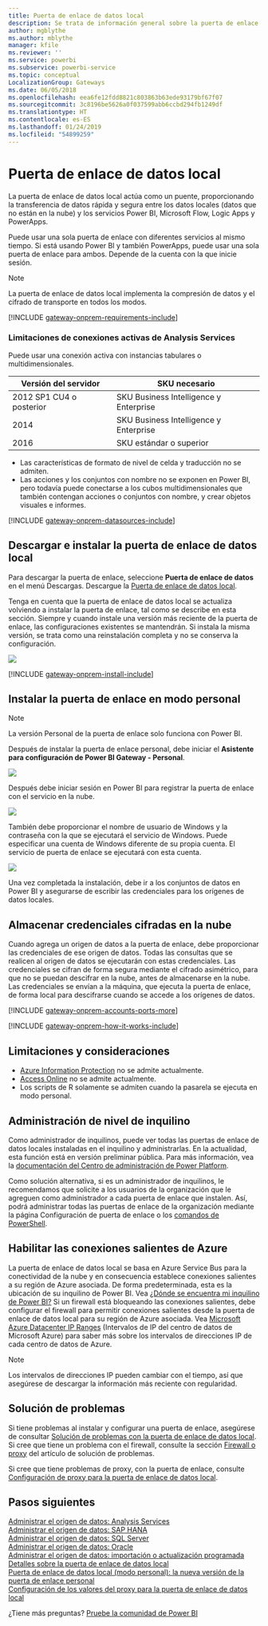 ```yaml
---
title: Puerta de enlace de datos local
description: Se trata de información general sobre la puerta de enlace de datos local para Power BI. Puede usar esta puerta de enlace para trabajar con orígenes de datos DirectQuery. También puede usar esta puerta de enlace para actualizar conjuntos de datos en la nube con datos locales.
author: mgblythe
ms.author: mblythe
manager: kfile
ms.reviewer: ''
ms.service: powerbi
ms.subservice: powerbi-service
ms.topic: conceptual
LocalizationGroup: Gateways
ms.date: 06/05/2018
ms.openlocfilehash: eea6fe12fdd8821c803863b63ede93179bf67f07
ms.sourcegitcommit: 3c8196be5626a0f037599abb6ccbd294fb1249df
ms.translationtype: HT
ms.contentlocale: es-ES
ms.lasthandoff: 01/24/2019
ms.locfileid: "54899259"
---
```

# <a name="on-premises-data-gateway"></a>Puerta de enlace de datos local

La puerta de enlace de datos local actúa como un puente, proporcionando la transferencia de datos rápida y segura entre los datos locales (datos que no están en la nube) y los servicios Power BI, Microsoft Flow, Logic Apps y PowerApps.

Puede usar una sola puerta de enlace con diferentes servicios al mismo tiempo. Si está usando Power BI y también PowerApps, puede usar una sola puerta de enlace para ambos. Depende de la cuenta con la que inicie sesión.

> [!NOTE]
> La puerta de enlace de datos local implementa la compresión de datos y el cifrado de transporte en todos los modos.

<!-- Shared Requirements Include -->
[!INCLUDE [gateway-onprem-requirements-include](./includes/gateway-onprem-requirements-include.md)]

### <a name="limitations-of-analysis-services-live-connections"></a>Limitaciones de conexiones activas de Analysis Services

Puede usar una conexión activa con instancias tabulares o multidimensionales.

| **Versión del servidor** | **SKU necesario** |
| --- | --- |
| 2012 SP1 CU4 o posterior |SKU Business Intelligence y Enterprise |
| 2014 |SKU Business Intelligence y Enterprise |
| 2016 |SKU estándar o superior |

* Las características de formato de nivel de celda y traducción no se admiten.
* Las acciones y los conjuntos con nombre no se exponen en Power BI, pero todavía puede conectarse a los cubos multidimensionales que también contengan acciones o conjuntos con nombre, y crear objetos visuales e informes.

<!-- Shared Install steps Include -->
[!INCLUDE [gateway-onprem-datasources-include](./includes/gateway-onprem-datasources-include.md)]

## <a name="download-and-install-the-on-premises-data-gateway"></a>Descargar e instalar la puerta de enlace de datos local

Para descargar la puerta de enlace, seleccione **Puerta de enlace de datos** en el menú Descargas. Descargue la [Puerta de enlace de datos local](http://go.microsoft.com/fwlink/?LinkID=820925).

Tenga en cuenta que la puerta de enlace de datos local se actualiza volviendo a instalar la puerta de enlace, tal como se describe en esta sección. Siempre y cuando instale una versión más reciente de la puerta de enlace, las configuraciones existentes se mantendrán. Si instala la misma versión, se trata como una reinstalación completa y no se conserva la configuración.

![](media/service-gateway-onprem/powerbi-download-data-gateway.png)

<!-- Shared Install steps Include -->
[!INCLUDE [gateway-onprem-install-include](./includes/gateway-onprem-install-include.md)]

## <a name="install-the-gateway-in-personal-mode"></a>Instalar la puerta de enlace en modo personal

> [!NOTE]
> La versión Personal de la puerta de enlace solo funciona con Power BI.

Después de instalar la puerta de enlace personal, debe iniciar el **Asistente para configuración de Power BI Gateway - Personal**.

![](media/service-gateway-onprem/personal-gateway-launch-configuration.png)

Después debe iniciar sesión en Power BI para registrar la puerta de enlace con el servicio en la nube.

![](media/service-gateway-onprem/personal-gateway-signin.png)

También debe proporcionar el nombre de usuario de Windows y la contraseña con la que se ejecutará el servicio de Windows. Puede especificar una cuenta de Windows diferente de su propia cuenta. El servicio de puerta de enlace se ejecutará con esta cuenta.

![](media/service-gateway-onprem/personal-gateway-windows-service.png)

Una vez completada la instalación, debe ir a los conjuntos de datos en Power BI y asegurarse de escribir las credenciales para los orígenes de datos locales.

<a name="credentials"></a>

## <a name="storing-encrypted-credentials-in-the-cloud"></a>Almacenar credenciales cifradas en la nube

Cuando agrega un origen de datos a la puerta de enlace, debe proporcionar las credenciales de ese origen de datos. Todas las consultas que se realicen al origen de datos se ejecutarán con estas credenciales. Las credenciales se cifran de forma segura mediante el cifrado asimétrico, para que no se puedan descifrar en la nube, antes de almacenarse en la nube. Las credenciales se envían a la máquina, que ejecuta la puerta de enlace, de forma local para descifrarse cuando se accede a los orígenes de datos.

<!-- Account and Port information -->
[!INCLUDE [gateway-onprem-accounts-ports-more](./includes/gateway-onprem-accounts-ports-more.md)]

<!-- How the gateway works -->
[!INCLUDE [gateway-onprem-how-it-works-include](./includes/gateway-onprem-how-it-works-include.md)]

## <a name="limitations-and-considerations"></a>Limitaciones y consideraciones

* [Azure Information Protection](https://docs.microsoft.com/microsoft-365/enterprise/protect-files-with-aip
) no se admite actualmente.
* [Access Online](https://products.office.com/en-us/access) no se admite actualmente.
* Los scripts de R solamente se admiten cuando la pasarela se ejecuta en modo personal.

## <a name="tenant-level-administration"></a>Administración de nivel de inquilino

Como administrador de inquilinos, puede ver todas las puertas de enlace de datos locales instaladas en el inquilino y administrarlas. En la actualidad, esta función está en versión preliminar pública. Para más información, vea la [documentación del Centro de administración de Power Platform](/power-platform/admin/onpremises-data-gateway-management).

Como solución alternativa, si es un administrador de inquilinos, le recomendamos que solicite a los usuarios de la organización que le agreguen como administrador a cada puerta de enlace que instalen. Así, podrá administrar todas las puertas de enlace de la organización mediante la página Configuración de puerta de enlace o los [comandos de PowerShell](service-gateway-high-availability-clusters.md#powershell-support-for-gateway-clusters). 

## <a name="enabling-outbound-azure-connections"></a>Habilitar las conexiones salientes de Azure

La puerta de enlace de datos local se basa en Azure Service Bus para la conectividad de la nube y en consecuencia establece conexiones salientes a su región de Azure asociada. De forma predeterminada, esta es la ubicación de su inquilino de Power BI. Vea [¿Dónde se encuentra mi inquilino de Power BI?](https://powerbi.microsoft.com/en-us/documentation/powerbi-admin-where-is-my-tenant-located/)
Si un firewall está bloqueando las conexiones salientes, debe configurar el firewall para permitir conexiones salientes desde la puerta de enlace de datos local para su región de Azure asociada. Vea [Microsoft Azure Datacenter IP Ranges](https://www.microsoft.com/download/details.aspx?id=41653) (Intervalos de IP del centro de datos de Microsoft Azure) para saber más sobre los intervalos de direcciones IP de cada centro de datos de Azure.
> [!NOTE]
> Los intervalos de direcciones IP pueden cambiar con el tiempo, así que asegúrese de descargar la información más reciente con regularidad. 

## <a name="troubleshooting"></a>Solución de problemas

Si tiene problemas al instalar y configurar una puerta de enlace, asegúrese de consultar [Solución de problemas con la puerta de enlace de datos local](service-gateway-onprem-tshoot.md). Si cree que tiene un problema con el firewall, consulte la sección [Firewall o proxy](service-gateway-onprem-tshoot.md#firewall-or-proxy) del artículo de solución de problemas.

Si cree que tiene problemas de proxy, con la puerta de enlace, consulte [Configuración de proxy para la puerta de enlace de datos local](service-gateway-proxy.md).

## <a name="next-steps"></a>Pasos siguientes

[Administrar el origen de datos: Analysis Services](service-gateway-enterprise-manage-ssas.md)  
[Administrar el origen de datos: SAP HANA](service-gateway-enterprise-manage-sap.md)  
[Administrar el origen de datos: SQL Server](service-gateway-enterprise-manage-sql.md)  
[Administrar el origen de datos: Oracle](service-gateway-onprem-manage-oracle.md)  
[Administrar el origen de datos: importación o actualización programada](service-gateway-enterprise-manage-scheduled-refresh.md)  
[Detalles sobre la puerta de enlace de datos local](service-gateway-onprem-indepth.md)  
[Puerta de enlace de datos local (modo personal): la nueva versión de la puerta de enlace personal](service-gateway-personal-mode.md)  
[Configuración de los valores del proxy para la puerta de enlace de datos local](service-gateway-proxy.md)  

¿Tiene más preguntas? [Pruebe la comunidad de Power BI](http://community.powerbi.com/)
